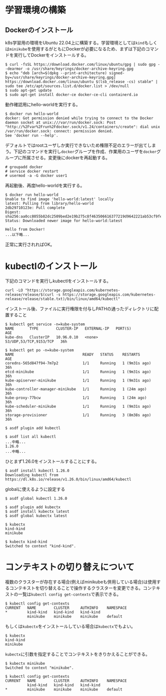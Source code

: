 # 学習環境の構築

## Dockerのインストール

k8s学習用の環境をUbuntu 22.04上に構築する。学習環境としては`kind`もしくは`minikube`を使用するがともにDockerが必要になるため、まずは下記のコマンドを実行してDockerをインストールする。

```
$ curl -fsSL https://download.docker.com/linux/ubuntu/gpg | sudo gpg --dearmor -o /usr/share/keyrings/docker-archive-keyring.gpg
$ echo "deb [arch=$(dpkg --print-architecture) signed-by=/usr/share/keyrings/docker-archive-keyring.gpg] https://download.docker.com/linux/ubuntu $(lsb_release -cs) stable" | sudo tee /etc/apt/sources.list.d/docker.list > /dev/null
$ sudo apt-get update
$ sudo apt-get install docker-ce docker-ce-cli containerd.io
```

動作確認用にhello-worldを実行する。

```
$ docker run hello-world
docker: Got permission denied while trying to connect to the Docker daemon socket at unix:///var/run/docker.sock: Post "http://%2Fvar%2Frun%2Fdocker.sock/v1.24/containers/create": dial unix /var/run/docker.sock: connect: permission denied.
See 'docker run --help'.
```

デフォルトではrootユーザしか実行できないため権限不足のエラーが出てしまう。下記のコマンドを実行し`docker`グループを作成、作業用のユーザを`docker`グループに所属させる。変更後にdockerを再起動する。

```
# groupadd docker
# service docker restart
# usermod -a -G docker user1
```

再起動後、再度hello-worldを実行する。

```
$ docker run hello-world
Unable to find image 'hello-world:latest' locally
latest: Pulling from library/hello-world
2db29710123e: Pull complete
Digest: sha256:aa0cc8055b82dc2509bed2e19b275c8f463506616377219d9642221ab53cf9fe
Status: Downloaded newer image for hello-world:latest

Hello from Docker!
...以下略...
```

正常に実行されればOK。

# kubectlのインストール

下記のコマンドを実行しkubectlをインストールする。

```
curl -LO "https://storage.googleapis.com/kubernetes-release/release/$(curl -s https://storage.googleapis.com/kubernetes-release/release/stable.txt)/bin/linux/amd64/kubectl"
```

インストール後、ファイルに実行権限を付与しPATHの通ったディレクトリに配置すること

```
$ kubectl get service -n=kube-system
NAME       TYPE        CLUSTER-IP   EXTERNAL-IP   PORT(S)                  AGE
kube-dns   ClusterIP   10.96.0.10   <none>        53/UDP,53/TCP,9153/TCP   36h
```

```
$ kubectl get po -n=kube-system
NAME                               READY   STATUS    RESTARTS        AGE
coredns-565d847f94-7m7p2           1/1     Running   1 (9m31s ago)   36h
etcd-minikube                      1/1     Running   1 (9m31s ago)   36h
kube-apiserver-minikube            1/1     Running   1 (9m31s ago)   36h
kube-controller-manager-minikube   1/1     Running   1 (24m ago)     36h
kube-proxy-77bcw                   1/1     Running   1 (24m ago)     36h
kube-scheduler-minikube            1/1     Running   1 (9m31s ago)   36h
storage-provisioner                1/1     Running   3 (8m38s ago)   36h
```

```
$ asdf plugin add kubectl
```

```
$ asdf list all kubectl
...中略...
1.26.0
...中略...
```

ひとまず1.26.0をインストールすることにする。

```
$ asdf install kubectl 1.26.0
Downloading kubectl from https://dl.k8s.io/release/v1.26.0/bin/linux/amd64/kubectl
```

globalに使えるように設定する

```
$ asdf global kubectl 1.26.0
```

```
$ asdf plugin add kubectx
$ asdf install kubectx latest
$ asdf global kubectx latest
```

```
$ kubectx
kind-kind
minikube
```

```
$ kubectx kind-kind
Switched to context "kind-kind".
```

# コンテキストの切り替えについて

複数のクラスターが存在する場合(例えばminikubeも併用している場合)は使用するコンテキストを切り替えることで操作するクラスターを変更できる。コンテキストの一覧は`kubectl config get-contexts`で表示できる。

```
$ kubectl config get-contexts
CURRENT   NAME        CLUSTER     AUTHINFO    NAMESPACE
*         kind-kind   kind-kind   kind-kind
          minikube    minikube    minikube    default
```

もしくは`kubectx`をインストールしている場合は`kubectx`でもよい。

```
$ kubectx
kind-kind
minikube
```

`kubectx`に引数を指定することでコンテキストをきりかえることができる。

```
$ kubectx minikube
Switched to context "minikube".

$ kubectl config get-contexts
CURRENT   NAME        CLUSTER     AUTHINFO    NAMESPACE
          kind-kind   kind-kind   kind-kind
*         minikube    minikube    minikube    default
```
